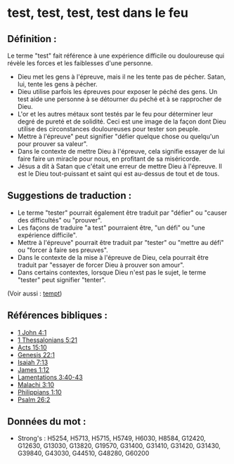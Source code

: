 # test, test, test, test dans le feu

## Définition :

Le terme "test" fait référence à une expérience difficile ou douloureuse qui révèle les forces et les faiblesses d'une personne.

* Dieu met les gens à l'épreuve, mais il ne les tente pas de pécher. Satan, lui, tente les gens à pécher.
* Dieu utilise parfois les épreuves pour exposer le péché des gens. Un test aide une personne à se détourner du péché et à se rapprocher de Dieu.
* L'or et les autres métaux sont testés par le feu pour déterminer leur degré de pureté et de solidité. Ceci est une image de la façon dont Dieu utilise des circonstances douloureuses pour tester son peuple.
* Mettre à l'épreuve" peut signifier "défier quelque chose ou quelqu'un pour prouver sa valeur".
* Dans le contexte de mettre Dieu à l'épreuve, cela signifie essayer de lui faire faire un miracle pour nous, en profitant de sa miséricorde.
* Jésus a dit à Satan que c'était une erreur de mettre Dieu à l'épreuve. Il est le Dieu tout-puissant et saint qui est au-dessus de tout et de tous.

## Suggestions de traduction :

* Le terme "tester" pourrait également être traduit par "défier" ou "causer des difficultés" ou "prouver".
* Les façons de traduire "a test" pourraient être, "un défi" ou "une expérience difficile".
* Mettre à l'épreuve" pourrait être traduit par "tester" ou "mettre au défi" ou "forcer à faire ses preuves".
* Dans le contexte de la mise à l'épreuve de Dieu, cela pourrait être traduit par "essayer de forcer Dieu à prouver son amour".
* Dans certains contextes, lorsque Dieu n'est pas le sujet, le terme "tester" peut signifier "tenter".

(Voir aussi : [tempt](../kt/tempt.md))

## Références bibliques :

* [1 John 4:1](rc://en/tn/help/1jn/04/01)
* [1 Thessalonians 5:21](rc://en/tn/help/1th/05/21)
* [Acts 15:10](rc://en/tn/help/act/15/10)
* [Genesis 22:1](rc://en/tn/help/gen/22/01)
* [Isaiah 7:13](rc://en/tn/help/isa/07/13)
* [James 1:12](rc://en/tn/help/jas/01/12)
* [Lamentations 3:40-43](rc://en/tn/help/lam/03/40)
* [Malachi 3:10](rc://en/tn/help/mal/03/10)
* [Philippians 1:10](rc://en/tn/help/php/01/10)
* [Psalm 26:2](rc://en/tn/help/psa/026/02)

## Données du mot :

* Strong's : H5254, H5713, H5715, H5749, H6030, H8584, G12420, G12630, G13030, G13820, G19570, G31400, G31410, G31420, G31430, G39840, G43030, G44510, G48280, G60200
